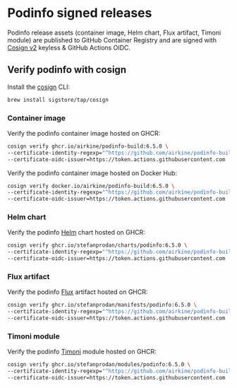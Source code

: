 # Podinfo signed releases

Podinfo release assets (container image, Helm chart, Flux artifact, Timoni module)
are published to GitHub Container Registry and are signed with
[Cosign v2](https://github.com/sigstore/cosign) keyless & GitHub Actions OIDC.

## Verify podinfo with cosign

Install the [cosign](https://github.com/sigstore/cosign) CLI:

```sh
brew install sigstore/tap/cosign
```

### Container image

Verify the podinfo container image hosted on GHCR:

```sh
cosign verify ghcr.io/airkine/podinfo-build:6.5.0 \
--certificate-identity-regexp="^https://github.com/airkine/podinfo-build.*$" \
--certificate-oidc-issuer=https://token.actions.githubusercontent.com
```

Verify the podinfo container image hosted on Docker Hub:

```sh
cosign verify docker.io/airkine/podinfo-build:6.5.0 \
--certificate-identity-regexp="^https://github.com/airkine/podinfo-build.*$" \
--certificate-oidc-issuer=https://token.actions.githubusercontent.com
```

### Helm chart

Verify the podinfo [Helm](https://helm.sh) chart hosted on GHCR:

```sh
cosign verify ghcr.io/stefanprodan/charts/podinfo:6.5.0 \
--certificate-identity-regexp="^https://github.com/airkine/podinfo-build.*$" \
--certificate-oidc-issuer=https://token.actions.githubusercontent.com
```

### Flux artifact

Verify the podinfo [Flux](https://fluxcd.io) artifact hosted on GHCR:

```sh
cosign verify ghcr.io/stefanprodan/manifests/podinfo:6.5.0 \
--certificate-identity-regexp="^https://github.com/airkine/podinfo-build.*$" \
--certificate-oidc-issuer=https://token.actions.githubusercontent.com
```

### Timoni module

Verify the podinfo [Timoni](https://timoni.sh) module hosted on GHCR:

```sh
cosign verify ghcr.io/stefanprodan/modules/podinfo:6.5.0 \
--certificate-identity-regexp="^https://github.com/airkine/podinfo-build.*$" \
--certificate-oidc-issuer=https://token.actions.githubusercontent.com
```
